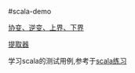 #scala-demo

[协变、逆变、上界、下界](md/协变逆变上界下界.md)

[提取器](https://windor.gitbooks.io/beginners-guide-to-scala/content/chp1-extractors.html)

学习scala的测试用例,参考于[scala练习](http://scala-exercises.47deg.com)